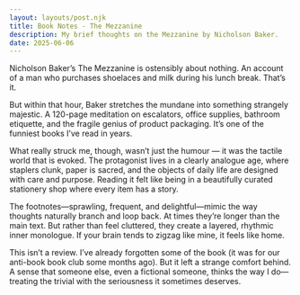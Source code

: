 ```yaml
---
layout: layouts/post.njk
title: Book Notes - The Mezzanine
description: My brief thoughts on the Mezzanine by Nicholson Baker.
date: 2025-06-06
---
```

Nicholson Baker’s The Mezzanine is ostensibly about nothing. An account of a man who purchases shoelaces and milk during his lunch break. That’s it.

But within that hour, Baker stretches the mundane into something strangely majestic. A 120-page meditation on escalators, office supplies, bathroom etiquette, and the fragile genius of product packaging. It’s one of the funniest books I’ve read in years.

What really struck me, though, wasn’t just the humour — it was the tactile world that is evoked. The protagonist lives in a clearly analogue age, where staplers clunk, paper is sacred, and the objects of daily life are designed with care and purpose. Reading it felt like being in a beautifully curated stationery shop where every item has a story.

The footnotes—sprawling, frequent, and delightful—mimic the way thoughts naturally branch and loop back. At times they’re longer than the main text. But rather than feel cluttered, they create a layered, rhythmic inner monologue. If your brain tends to zigzag like mine, it feels like home.

This isn’t a review. I’ve already forgotten some of the book (it was for our anti-book book club some months ago). But it left a strange comfort behind. A sense that someone else, even a fictional someone, thinks the way I do—treating the trivial with the seriousness it sometimes deserves.
